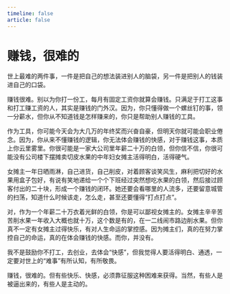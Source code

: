 ```yaml
---
timeline: false
article: false
---
```


# 赚钱，很难的

世上最难的两件事，一件是把自己的想法装进别人的脑袋，另一件是把别人的钱装进自己的口袋。

赚钱很难。别以为你打一份工，每月有固定工资你就算会赚钱。只满足于打工这事和打工赚工资的人，其实是赚钱的门外汉。因为，你只懂得做一个螺丝钉的事，领一分薪水，但你从不知道钱是怎样赚来的，你只是帮助别人赚钱的工具。

作为工具，你可能今天会为大几万的年终奖而兴奋自豪，但明天你就可能会职业倦念。因为，你从来不懂赚钱的逻辑，你无法体会赚钱的快感，对于赚钱这事，本质上你云里雾里。你很可能是一家大公司里年薪二十万的白领，但你信不信，你很可能没有公司楼下摆摊卖切皮水果的中年妇女摊主活得明白，活得硬气。

女摊主一年日晒雨淋，自己进货，自己削皮，对着顾客谈笑风生，麻利把切好的水果用盒子包好，有说有笑地递给一个个下班经过突然想吃水果的白领，然后接过顾客付出的二十块，形成一个赚钱的闭环。她还要会看哪里的人流多，还要留意城管的扫荡，知道什么时候该走，怎么走，甚至还要懂得“打点打点”。

对，作为一个年薪二十万衣着光鲜的白领，你是可以鄙视女摊主的。女摊主辛辛苦苦削水果一年收入大概也就十万，这个数是有的，在一二线闹市路边削水果。但你真不一定有女摊主过得快乐，有对人生命运的掌控感。因为摊主们，真的在努力掌控自己的命运，真的在体会赚钱的快感。而你，并没有。

我不是鼓励你不打工，去创业，去体会“快感”，但我觉得人要活得明白、通透，一定要对世上的“难事”有所认知，有所敬畏。

赚钱，很难的。但有些快乐、快感，必须靠征服这种困难来获得。当然，有些人是被逼出来的，有些人是主动的。